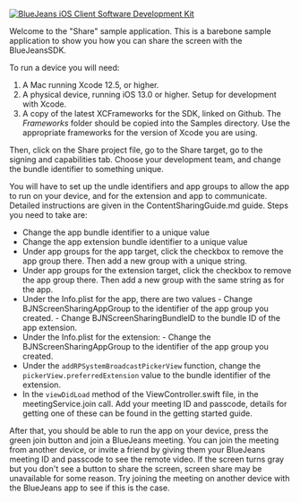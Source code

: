 [![BlueJeans iOS Client Software Development Kit](https://user-images.githubusercontent.com/23289872/127987669-3842046b-2f08-46e4-9949-6bf0cdb45d95.png "BlueJeans iOS Client Software Development Kit Sample App")](https://www.bluejeans.com "BlueJeans iOS Client Software Development Kit")

Welcome to the "Share" sample application. This is a barebone sample application to show you how you can share the screen with the BlueJeansSDK.

To run a device you will need:

1. A Mac running Xcode 12.5, or higher.
2. A physical device, running iOS 13.0 or higher. Setup for development with Xcode.
3. A copy of the latest XCFrameworks for the SDK, linked on Github. The *Frameworks* folder should be copied into the Samples directory. Use the appropriate frameworks for the version of Xcode you are using.

Then, click on the Share project file, go to the Share target, go to the signing and capabilities tab. Choose your development team, and change the bundle identifier to something unique.

You will have to set up the undle identifiers and app groups to allow the app to run on your device, and for the extension and app to communicate. Detailed instructions are given in the ContentSharingGuide.md guide. Steps you need to take are:

- Change the app bundle identifier to a unique value
- Change the app extension bundle identifier to a unique value
- Under app groups for the app target, click the checkbox to remove the app group there. Then add a new group with a unique string.
- Under app groups for the extension target, click the checkbox to remove the app group there. Then add a new group with the same string as for the app.
- Under the Info.plist for the app, there are two values
        - Change BJNScreenSharingAppGroup to the identifier of the app group you created.
        - Change BJNScreenSharingBundleID to the bundle ID of the app extension.
- Under the Info.plist for the extension:
        - Change the BJNScreenSharingAppGroup to the identifier of the app group you created.
- Under the `addRPSystemBroadcastPickerView` function, change the `pickerView.preferredExtension` value to the bundle identifier of the extension.
- In the `viewDidLoad` method of the ViewController.swift file, in the meetingService.join call. Add your meeting ID and passcode, details for getting one of these can be found in the getting started guide.

After that, you should be able to run the app on your device, press the green join button and join a BlueJeans meeting. You can join the meeting from another device, or invite a friend by giving them your BlueJeans meeting ID and passcode to see the remote video. If the screen turns gray but you don't see a button to share the screen, screen share may be unavailable for some reason. Try joining the meeting on another device with the BlueJeans app to see if this is the case.
